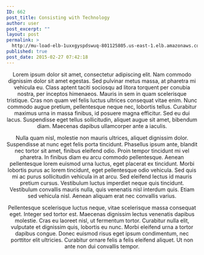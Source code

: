 ```yaml
---
ID: 662
post_title: Consisting with Technology
author: user
post_excerpt: ""
layout: post
permalink: >
  http://mu-load-elb-1uxxgyspdswuq-801125805.us-east-1.elb.amazonaws.com/2015/02/27/lorem-ipsum-dolor/
published: true
post_date: 2015-02-27 07:42:18
---
```

<header class="entry-header">Lorem ipsum dolor sit amet, consectetur adipiscing elit. Nam commodo dignissim dolor sit amet egestas. Sed pulvinar metus massa, at pharetra mi vehicula eu. Class aptent taciti sociosqu ad litora torquent per conubia nostra, per inceptos himenaeos. Mauris in sem in quam scelerisque tristique. Cras non quam vel felis luctus ultrices consequat vitae enim. Nunc commodo augue pretium, pellentesque neque nec, lobortis tellus. Curabitur maximus urna in massa finibus, id posuere magna efficitur. Sed eu dui lacus. Suspendisse eget tellus sollicitudin, aliquet augue sit amet, bibendum diam. Maecenas dapibus ullamcorper ante a iaculis.

Nulla quam nisl, molestie non mauris ultrices, aliquet dignissim dolor. Suspendisse at nunc eget felis porta tincidunt. Phasellus ipsum ante, blandit nec tortor sit amet, finibus eleifend odio. Proin tempor tincidunt mi vel pharetra. In finibus diam eu arcu commodo pellentesque. Aenean pellentesque lorem euismod urna luctus, eget placerat ex tincidunt. Morbi lobortis purus ac lorem tincidunt, eget pellentesque odio vehicula. Sed quis mi ac purus sollicitudin vehicula in at arcu. Sed eleifend lectus id mauris pretium cursus. Vestibulum luctus imperdiet neque quis tincidunt. Vestibulum convallis mauris nulla, quis venenatis nisl interdum quis. Etiam sed vehicula nisl. Aenean aliquam erat nec convallis varius.

Pellentesque scelerisque luctus neque, vitae scelerisque massa consequat eget. Integer sed tortor est. Maecenas dignissim lectus venenatis dapibus molestie. Cras eu laoreet nisl, ut fermentum tortor. Curabitur nulla elit, vulputate et dignissim quis, lobortis eu nunc. Morbi eleifend urna a tortor dapibus congue. Donec euismod risus eget ipsum condimentum, nec porttitor elit ultricies. Curabitur ornare felis a felis eleifend aliquet. Ut non ante non dui convallis tempor.

</header>